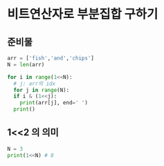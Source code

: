 # 비트연산자로 부분집합 구하기

## 준비물

```python
arr = ['fish','and','chips']
N = len(arr)

for i in range(1<<N):
  # j: arr의 idx
  for j in range(N):
  if i & (1<<j):
    print(arr[j], end=' ')
  print()
```

## 1<<2 의 의미

```python
N = 3
print(1<<N) # 8
```